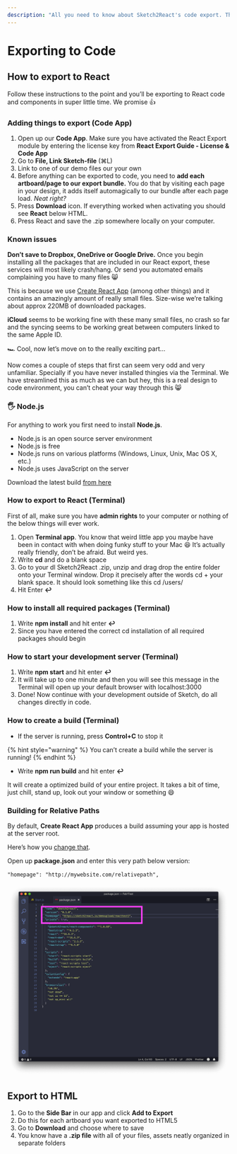 ```yaml
---
description: "All you need to know about Sketch2React's code export. This assumes that you have done your homework, and learn how things need to be created and setup inside of Sketch for this to work \U0001F604"
---
```


# Exporting to Code

## How to export to React

Follow these instructions to the point and you’ll be exporting to React code and components in super little time. We promise 👍

### Adding things to export \(Code App\)

1. Open up our **Code App**. Make sure you have activated the React Export module by entering the license key from **React Export Guide - License & Code App**
2. Go to **File, Link Sketch-file** \(⌘L\)
3. Link to one of our demo files our your own
4. Before anything can be exported to code, you need to **add each artboard/page to our export bundle.** You do that by visiting each page in your design, it adds itself automagically to our bundle after each page load. _Neat right?_
5. Press **Download** icon. If everything worked when activating you should see **React** below HTML.
6. Press React and save the .zip somewhere locally on your computer.

### Known issues

**Don’t save to Dropbox, OneDrive or Google Drive.** Once you begin installing all the packages that are included in our React export, these services will most likely crash/hang. Or send you automated emails complaining you have to many files 😸

This is because we use [Create React App](https://github.com/facebook/create-react-app) \(among other things\) and it contains an amazingly amount of really small files. Size-wise we’re talking about approx 220MB of downloaded packages.

**iCloud** seems to be working fine with these many small files, no crash so far and the syncing seems to be working great between computers linked to the same Apple ID.

🏎️ Cool, now let’s move on to the really exciting part…

Now comes a couple of steps that first can seem very odd and very unfamiliar. Specially if you have never installed thingies via the Terminal. We have streamlined this as much as we can but hey, this is a real design to code environment, you can’t cheat your way through this 😸

### 🖐️ Node.js

For anything to work you first need to install **Node.js**.

* Node.js is an open source server environment
* Node.js is free
* Node.js runs on various platforms \(Windows, Linux, Unix, Mac OS X, etc.\)
* Node.js uses JavaScript on the server

Download the latest build [from here](https://nodejs.org/en/download/)

### How to export to React \(Terminal\)

First of all, make sure you have **admin rights** to your computer or nothing of the below things will ever work. 

1. Open **Terminal app**. You know that weird little app you maybe have been in contact with when doing funky stuff to your Mac 😆 It’s actually really friendly, don’t be afraid. But weird yes.
2. Write **cd** and do a blank space
3. Go to your dl Sketch2React .zip, unzip and drag drop the entire folder onto your Terminal window. Drop it precisely after the words cd + your blank space. It should look something like this cd /users/
4. Hit Enter **↩︎**

### How to install all required packages \(Terminal\)

1.  Write **npm install** and hit enter **↩︎**
2. Since you have entered the correct cd installation of all required packages should begin

### How to start your development server \(Terminal\)

1. Write **npm start** and hit enter **↩︎**
2. It will take up to one minute and then you will see this message in the Terminal will open up your default browser with localhost:3000
3. Done! Now continue with your development outside of Sketch, do all changes directly in code.

### How to create a build \(Terminal\)

* If the server is running, press **Control+C** to stop it

{% hint style="warning" %}
You can’t create a build while the server is running!
{% endhint %}

* Write **npm run build** and hit enter **↩︎**

It will create a optimized build of your entire project. It takes a bit of time, just chill, stand up, look out your window or something 😄

### Building for Relative Paths

By default, **Create React App** produces a build assuming your app is hosted at the server root.

Here’s how you [change that](https://facebook.github.io/create-react-app/docs/deployment#building-for-relative-paths). 

Open up **package.json** and enter this very path below version:

```text
"homepage": "http://mywebsite.com/relativepath",
```

![In our case here, we changed it to our own relative path.](../.gitbook/assets/relativepaths.png)

## Export to HTML

1. Go to the **Side Bar** in our app and click **Add to Export**
2. Do this for each artboard you want exported to HTML5
3. Go to **Download** and choose where to save
4. You know have a **.zip file** with all of your files, assets neatly organized in separate folders

